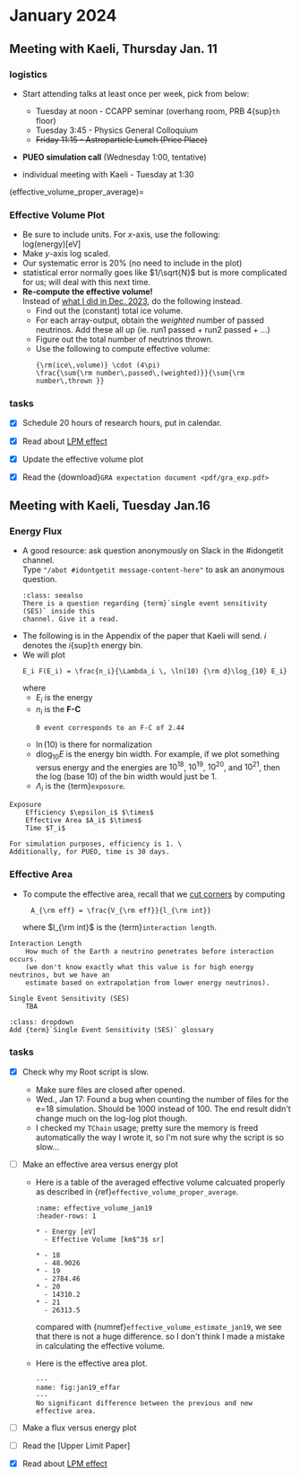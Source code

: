# January 2024

## Meeting with Kaeli, Thursday Jan. 11

### logistics
+   Start attending talks at least once per week, pick from below:
    +   Tuesday at noon - CCAPP seminar (overhang room, PRB 4{sup}`th` floor)
    +   Tuesday 3:45 - Physics General Colloquium
    +   <strike>Friday 11:15 - Astroparticle Lunch (Price Place)</strike>

+   **PUEO simulation call** (Wednesday 1:00, tentative)
+   individual meeting with Kaeli - Tuesday at 1:30

(effective_volume_proper_average)=
### Effective Volume Plot

+   Be sure to include units. For $x$-axis, use the following:\
    log(energy)[eV]
+   Make $y$-axis log scaled.
+   Our systematic error is 20% (no need to include in the plot)
+   statistical error normally goes like $1/\sqrt{N}$ but is more
    complicated for us; will deal with this next time.
+   **Re-compute the effective volume!** \
    Instead of [what I did in Dec. 2023](average_effective_volume_version1),
    do the following instead.
    +   Find out the (constant) total ice volume.
    +   For each array-output, obtain the *weighted* number of passed neutrinos.
        Add these all up (ie. run1 passed  + run2 passed + ...)
    +   Figure out the total number of neutrinos thrown.
    +   Use the following to compute effective volume:
        ```{math}
        {\rm(ice\,volume)} \cdot (4\pi) 
        \frac{\sum{\rm number\,passed\,(weighted)}}{\sum{\rm number\,thrown }}
        ```

### tasks
+ [x] Schedule 20 hours of research hours, put in calendar.
+ [x] Read about [LPM effect](LPM_effect)
+ [x] Update the effective volume plot
+ [x] Read the {download}`GRA expectation document <pdf/gra_exp.pdf>`



## Meeting with Kaeli, Tuesday Jan.16
### Energy Flux
+ A good resource: ask question anonymously on Slack in the #idongetit channel.\
    Type `"/abot #idontgetit message-content-here"` to ask an anonymous question.
    ```{admonition} Slack
    :class: seealso
    There is a question regarding {term}`single event sensitivity (SES)` inside this
    channel. Give it a read.
    ```
+ The following is in the Appendix of the paper that Kaeli will send. $i$ denotes the
    $i${sup}`th` energy bin.
+ We will plot
  ```{math}
  E_i F(E_i) = \frac{n_i}{\Lambda_i \, \ln(10) {\rm d}\log_{10} E_i}
  ```
  where 
  + $E_i$ is the energy
  + $n_i$ is the **F-C**
    ```{note}
    0 event corresponds to an F-C of 2.44
    ```
  + $\ln(10)$ is there for normalization
  + d$\log_{10}E$ is the energy bin width. For example, if we plot something versus
    energy and the energies are $10^{18}$, $10^{19}$, $10^{20}$, and $10^{21}$, then
    the log (base 10) of the bin width would just be 1.
  + $\Lambda_i$ is the {term}`exposure`.

```{glossary}
Exposure
    Efficiency $\epsilon_i$ $\times$ 
    Effective Area $A_i$ $\times$
    Time $T_i$ 
```

```{note}
For simulation purposes, efficiency is 1. \
Additionally, for PUEO, time is 30 days.
```

### Effective Area
+ To compute the effective area, recall that we [cut corners](loosely-effective-area) by 
    computing
  ```{math}
    A_{\rm eff} = \frac{V_{\rm eff}}{l_{\rm int}}
  ```
  where $l_{\rm int}$ is the {term}`interaction length`.

```{glossary}
Interaction Length
    How much of the Earth a neutrino penetrates before interaction occurs.
    (we don't know exactly what this value is for high energy neutrinos, but we have an
    estimate based on extrapolation from lower energy neutrinos).

Single Event Sensitivity (SES)
    TBA
```
```{admonition} TODO
:class: dropdown
Add {term}`Single Event Sensitivity (SES)` glossary
```

### tasks
+ [x] Check why my Root script is slow.
    + Make sure files are closed after opened.
    + Wed., Jan 17: Found a bug when counting the number of files for the e=18 simulation.
      Should be 1000 instead of 100. The end result didn't change much on the log-log plot
      though.
    + I checked my `TChain` usage; pretty sure the memory is freed automatically the
        way I wrote it, so I'm not sure why the script is so slow...
+ [ ] Make an effective area versus energy plot 
    + Here is a table of the averaged effective volume calcuated properly as 
        described in {ref}`effective_volume_proper_average`.

        ```{list-table} Average Effective Volume 
        :name: effective_volume_jan19
        :header-rows: 1

        * - Energy [eV]
          - Effective Volume [km$^3$ sr]

        * - 18
          - 48.9026
        * - 19 
          - 2784.46
        * - 20
          - 14310.2
        * - 21
          - 26313.5
        ```
        compared with {numref}`effective_volume_estimate_jan19`, we see that
        there is not a huge difference. so I don't think I made a mistake in
        calculating the effective volume.

    + Here is the effective area plot.
        ```{figure} ./img/jan19_effar.png
        ---
        name: fig:jan19_effar
        ---
        No significant difference between the previous and new effective area.
        ```
        
+ [ ] Make a flux versus energy plot
    
+ [ ] Read the [Upper Limit Paper]
+ [x] Read about [LPM effect](LPM_effect)



<!-- ## Meeting with Kaeli, Tuesday Jan.23 -->
<!--  -->
<!-- ### Effective Volume Plot -->
<!-- +   This time, include error bars. -->
<!--  -->
<!-- ::::{dropdown} Error-bar script from Kaeli -->
<!-- ``` python -->
<!-- def AddErrors(all_weights):#the input is a numpy array of all the event weights, where each entry is an event -->
<!--  -->
<!-- 	#set number of bins and max/min weights -->
<!-- 	bin_num = 10 -->
<!-- 	max_weight = np.max(all_weights) -->
<!-- 	min_weight = np.min(all_weights) -->
<!--  -->
<!-- 	#set bin values for weights -->
<!-- 	bin_values = np.linspace(min_weight,max_weight,bin_num) -->
<!--  -->
<!-- 	#create arrays to hold both positive and negative errors -->
<!-- 	bin_error_p = np.zeros(bin_num) -->
<!-- 	bin_error_m = np.zeros(bin_num) -->
<!-- 	test_error = np.zeros(bin_num) -->
<!--  -->
<!-- 	#Copy poisson errors from icemc: -->
<!-- 	poissonerror_minus=[0.-0.00, 1.-0.37, 2.-0.74, 3.-1.10, 4.-2.34, 5.-2.75, 6.-3.82, 7.-4.25, 8.-5.30, 9.-6.33, 10.-6.78, 11.-7.81, 12.-8.83, 13.-9.28, 14.-10.30, 15.-11.32, 16.-12.33, 17.-12.79, 18.-13.81, 19.-14.82, 20.-15.83] -->
<!-- 	poissonerror_plus=[1.29-0., 2.75-1., 4.25-2., 5.30-3., 6.78-4., 7.81-5., 9.28-6., 10.30-7., 11.32-8., 12.79-9., 13.81-10., 14.82-11., 16.29-12., 17.30-13., 18.32-14., 19.32-15., 20.80-16., 21.81-17., 22.82-18., 23.82-19., 25.30-20] -->
<!-- 	 -->
<!-- 	#histogram weights into bins -->
<!-- 	counts, bins =np.histogram(all_weights,bins=bin_values) -->
<!-- 	bin_centers = (bins[1:]+bins[:-1])/2.0 -->
<!-- 	bin_width = bins[1]-bins[0] -->
<!--  -->
<!-- 	#loop over bins: -->
<!-- 	for i, b in enumerate(bin_centers): -->
<!-- 		#if bin has less than 20 events, use poisson errors -->
<!-- 		if(counts[i]<20): -->
<!-- 			this_pp = poissonerror_plus[counts[i]] -->
<!-- 			this_pm = poissonerror_minus[counts[i]] -->
<!-- 		#otherwise use sqrt(N) -->
<!-- 		else: -->
<!-- 			this_pp = np.sqrt(counts[i]) -->
<!-- 			this_pm = np.sqrt(counts[i]) -->
<!-- 		#print('this pp pm is :',this_pp, this_pm) -->
<!--  -->
<!-- 		#bin error is this error times the bin width -->
<!-- 		bin_error_p[i]=this_pp*b#*bin_width -->
<!-- 		bin_error_m[i]=this_pm*b#*bin_width -->
<!--  -->
<!-- 		#this is just here to compare against what I thought icemc was doing originally (not used) -->
<!-- 		test_error[i]=this_pp*10**(-1*(i+0.5)/bin_num*(max_weight-min_weight)+min_weight) -->
<!--  -->
<!-- 	#total error is then added in quadrature  -->
<!-- 	total_error_p = np.sqrt(np.sum(bin_error_p**2)) -->
<!-- 	total_error_m = np.sqrt(np.sum(bin_error_m**2)) -->
<!--  -->
<!-- 	#again this is just a test to compare against icemc -->
<!-- 	total_test = np.sqrt(np.sum(test_error**2)) -->
<!--  -->
<!-- 	return(total_error_p,total_error_m) -->
<!-- ``` -->
<!-- :::: -->
<!--  -->
<!-- ### tasks -->
<!-- + [ ] Attend Data Challenge workshops (Jan 30{sup}`th` and 31{sup}`st` 11am-3pm EST. -->

